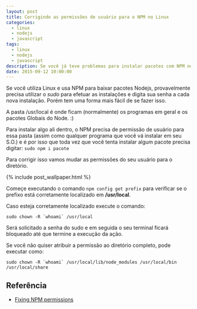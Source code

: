 ```yaml
---
layout: post
title: Corrigindo as permissões de usuário para o NPM no Linux
categories:
  - linux
  - nodejs
  - javascript
tags:
  - linux
  - nodejs
  - javascript
description: Se você já teve problemas para instalar pacotes com NPM no Linux, esse artigo vai te ajudar bastante!
date: 2015-09-12 10:00:00
---
```


Se você utiliza Linux e usa NPM para baixar pacotes Nodejs, provavelmente precisa utilizar o *sudo* para efetuar as instalações e digita sua senha a cada nova instalação. Porém tem uma forma mais fácil de se fazer isso. <!--more-->

A pasta /usr/local é onde ficam (normalmente) os programas em geral e os pacotes Globais do Node. :)

Para instalar algo ali dentro, o NPM precisa de permissão de usuário para essa pasta (assim como qualquer programa que você vá instalar em seu S.O.) e é por isso que toda vez que você tenta instalar algum pacote precisa digitar: `sudo npm i pacote`

Para corrigir isso vamos mudar as permissões do seu usuário para o diretório.

{% include post_wallpaper.html %}

Começe executando o comando `npm config get prefix` para verificar se o prefixo está corretamente localizado em **/usr/local**.

Caso esteja corretamente localizado execute o comando:

```shell
sudo chown -R `whoami` /usr/local
```

Será solicitado a senha do sudo e em seguida o seu terminal ficará bloqueado até que termine a execução da ação.

Se você não quiser atribuir a permissão ao diretório completo, pode executar como:

```shell
sudo chown -R `whoami` /usr/local/lib/node_modules /usr/local/bin /usr/local/share
```

## Referência

* [Fixing NPM permissions](https://docs.npmjs.com/getting-started/fixing-npm-permissions "Fixing NPM permissions - npmjs.com")
